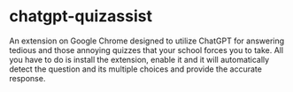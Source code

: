 # chatgpt-quizassist
An extension on Google Chrome designed to utilize ChatGPT for answering tedious and those annoying quizzes that your school forces you to take. All you have to do is install the extension, enable it and it will automatically detect the question and its multiple choices and provide the accurate response.
